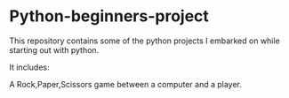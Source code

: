 # Python-beginners-project

This repository contains some of the python projects I embarked on while starting out with python.

It includes:

A Rock,Paper,Scissors game between a computer and a player.
